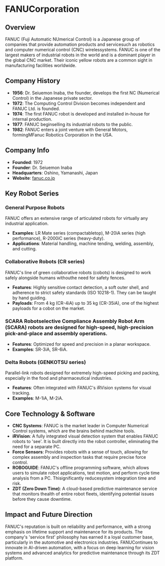 # FANUCorporation

## Overview
FANUC (Fuji Automatic NUmerical Control) is a Japanese group of companies that provide automation products and servicesuch as robotics and computer numerical control (CNC) wirelessystems. FANUC is one of the largest makers of industrial robots in the world and is a dominant player in the global CNC market. Their iconic yellow robots are a common sight in manufacturing facilities worldwide.

## Company History
- **1956**: Dr. Seiuemon Inaba, the founder, develops the first NC (Numerical Control) in the Japanese private sector.
- **1972**: The Computing Control Division becomes independent and FANUC Ltd. is founded.
- **1974**: The first FANUC robot is developed and installed in-house for internal production.
- **1977**: FANUC beginselling its industrial robots to the public.
- **1982**: FANUC enters a joint venture with General Motors, formingMFanuc Robotics Corporation in the USA.

## Company Info
- **Founded**: 1972
- **Founder**: Dr. Seiuemon Inaba
- **Headquarters**: Oshino, Yamanashi, Japan
- **Website**: [fanuc.co.jp](https://www.fanuc.co.jp/)

## Key Robot Series

### General Purpose Robots
FANUC offers an extensive range of articulated robots for virtually any industrial application.
- **Examples**: LR Mate series (compactabletop), M-20iA series (high performance), R-2000iC series (heavy-duty).
- **Applications**: Material handling, machine tending, welding, assembly, and cutting.

### Collaborative Robots (CR series)
FANUC's line of green collaborative robots (cobots) is designed to work safely alongside humans withouthe need for safety fences.
- **Features**: Highly sensitive contact detection, a soft outer shell, and adherence to strict safety standards (ISO 10218-1). They can be taught by hand guiding.
- **Payloads**: From 4 kg (CR-4iA) up to 35 kg (CR-35iA), one of the highest payloads for a cobot on the market.

### SCARA Robotselective Compliance Assembly Robot Arm (SCARA) robots are designed for high-speed, high-precision pick-and-place and assembly operations.
- **Features**: Optimized for speed and precision in a planar workspace.
- **Examples**: SR-3iA, SR-6iA.

### Delta Robots (GENKOTSU series)
Parallel-link robots designed for extremely high-speed picking and packing, especially in the food and pharmaceutical industries.
- **Features**: Often integrated with FANUC's iRVision systems for visual tracking.
- **Examples**: M-1iA, M-2iA.

## Core Technology & Software

- **CNC Systems**: FANUC is the market leader in Computer Numerical Control systems, which are the brains behind machine tools.
- **iRVision**: A fully integrated visual detection system that enables FANUC robots to 'see'. It is built directly into the robot controller, eliminating the need for a separate PC.
- **Force Sensors**: Provides robots with a sense of touch, allowing for complex assembly and inspection tasks that require precise force control.
- **ROBOGUIDE**: FANUC's offline programming software, which allows users to simulate robot applications, test motion, and perform cycle time analysis from a PC. Thisignificantly reducesystem integration time and risk.
- **ZDT (Zero Down Time)**: A cloud-based predictive maintenance service that monitors thealth of entire robot fleets, identifying potential issues before they cause downtime.

## Impact and Future Direction
FANUC's reputation is built on reliability and performance, with a strong emphasis on lifetime support and maintenance for its products. The company's 'service first' philosophy has earned it a loyal customer base, particularly in the automotive and electronics industries. FANUContinues to innovate in AI-driven automation, with a focus on deep learning for vision systems and advanced analytics for predictive maintenance through its ZDT platform.



